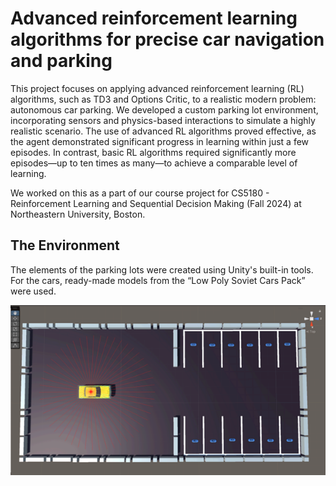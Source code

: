 # Advanced reinforcement learning algorithms for precise car navigation and parking
This project focuses on applying advanced reinforcement learning (RL) algorithms, such as TD3 and Options Critic, to a realistic modern problem: autonomous car parking. We developed a custom parking lot environment, incorporating sensors and physics-based interactions to simulate a highly realistic scenario. The use of advanced RL algorithms proved effective, as the agent demonstrated significant progress in learning within just a few episodes. In contrast, basic RL algorithms required significantly more episodes—up to ten times as many—to achieve a comparable level of learning. 

We worked on this as a part of our course project for CS5180 - Reinforcement Learning and Sequential Decision Making (Fall 2024) at Northeastern University, Boston.

## The Environment

The elements of the parking lots were created using Unity's built-in tools. For the cars, ready-made models from the “Low Poly Soviet Cars Pack” were used.

![Project Diagram](Images/RL-1.png)

